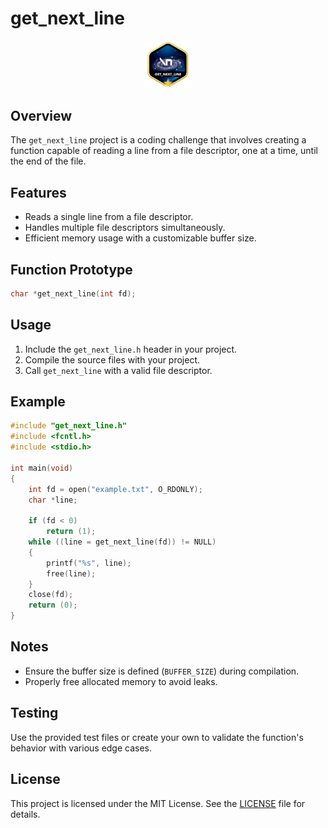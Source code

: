# get_next_line

<p align="center">
	<img src="img/get_next_linem.png" alt="Get Next Line Badge" width="15%">
</p>

## Overview
The `get_next_line` project is a coding challenge that involves creating a function capable of reading a line from a file descriptor, one at a time, until the end of the file.

## Features
- Reads a single line from a file descriptor.
- Handles multiple file descriptors simultaneously.
- Efficient memory usage with a customizable buffer size.

## Function Prototype
```c
char *get_next_line(int fd);
```

## Usage
1. Include the `get_next_line.h` header in your project.
2. Compile the source files with your project.
3. Call `get_next_line` with a valid file descriptor.

## Example
```c
#include "get_next_line.h"
#include <fcntl.h>
#include <stdio.h>

int main(void)
{
	int fd = open("example.txt", O_RDONLY);
	char *line;

	if (fd < 0)
		return (1);
	while ((line = get_next_line(fd)) != NULL)
	{
		printf("%s", line);
		free(line);
	}
	close(fd);
	return (0);
}
```

## Notes
- Ensure the buffer size is defined (`BUFFER_SIZE`) during compilation.
- Properly free allocated memory to avoid leaks.

## Testing
Use the provided test files or create your own to validate the function's behavior with various edge cases.

## License

This project is licensed under the MIT License. See the [LICENSE](LICENSE) file for details.
